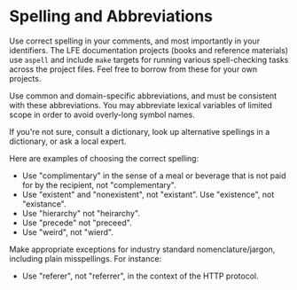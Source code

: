 # Spelling and Abbreviations

Use correct spelling in your comments, and most importantly in your identifiers. The LFE documentation projects (books and reference materials) use `aspell` and include `make` targets for running various spell-checking tasks across the project files. Feel free to borrow from these for your own projects.

Use common and domain-specific abbreviations, and must be consistent with these abbreviations. You may abbreviate lexical variables of limited scope in order to avoid overly-long symbol names.

If you're not sure, consult a dictionary, look up alternative spellings in a dictionary, or ask a local expert.

Here are examples of choosing the correct spelling:

* Use "complimentary" in the sense of a meal or beverage that is not paid for by the recipient, not "complementary".
* Use "existent" and "nonexistent", not "existant". Use "existence", not "existance".
* Use "hierarchy" not "heirarchy".
* Use "precede" not "preceed".
* Use "weird", not "wierd".

Make appropriate exceptions for industry standard nomenclature/jargon, including plain misspellings. For instance:

* Use "referer", not "referrer", in the context of the HTTP protocol.
